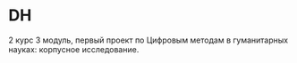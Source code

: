 # DH
2 курс 3 модуль, первый проект по Цифровым методам в гуманитарных науках: корпусное исследование.
